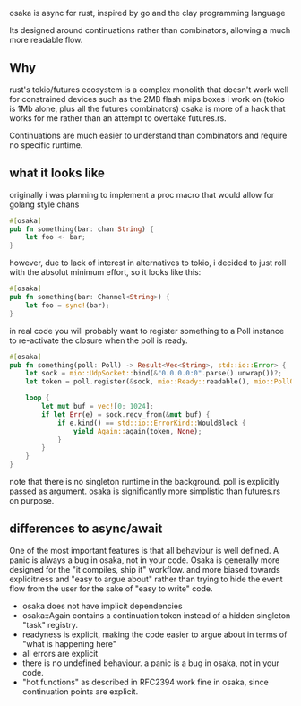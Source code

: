osaka is async for rust, inspired by go and the clay programming language

Its designed around continuations rather than combinators,
allowing a much more readable flow.


Why
------

rust's tokio/futures ecosystem is a complex monolith that doesn't work well for constrained devices such as
the 2MB flash mips boxes i work on (tokio is 1Mb alone, plus all the futures combinators)
osaka is more of a hack that works for me rather than an attempt to overtake futures.rs.

Continuations are much easier to understand than combinators and require no specific runtime.


what it looks like
----

originally i was planning to implement a proc macro that would allow for golang style chans

```rust
#[osaka]
pub fn something(bar: chan String) {
    let foo <- bar;
}
```

however, due to lack of interest in alternatives to tokio, i decided to just roll with the absolut minimum effort,
so it looks like this:


```rust
#[osaka]
pub fn something(bar: Channel<String>) {
    let foo = sync!(bar);
}
```


in real code you will probably want to register something to a Poll instance to re-activate the closure when the poll is ready.


```rust
#[osaka]
pub fn something(poll: Poll) -> Result<Vec<String>, std::io::Error> {
    let sock = mio::UdpSocket::bind(&"0.0.0.0:0".parse().unwrap())?;
    let token = poll.register(&sock, mio::Ready::readable(), mio::PollOpt::level()).unwrap();

    loop {
        let mut buf = vec![0; 1024];
        if let Err(e) = sock.recv_from(&mut buf) {
            if e.kind() == std::io::ErrorKind::WouldBlock {
                yield Again::again(token, None);
            }
        }
    }
}
```

note that there is no singleton runtime in the background. poll is explicitly passed as argument. 
osaka is significantly more simplistic than futures.rs on purpose.


differences to async/await
---------------------------

One of the most important features is that all behaviour is well defined.
A panic is always a bug in osaka, not in your code.
Osaka is generally more designed for the "it compiles, ship it" workflow.
and more biased towards explicitness and "easy to argue about" rather
than trying to hide the event flow from the user for the sake of "easy to write" code.

- osaka does not have implicit dependencies
- osaka::Again contains a continuation token instead of a hidden singleton "task" registry.
- readyness is explicit, making the code easier to argue about in terms of "what is happening here"
- all errors are explicit
- there is no undefined behaviour. a panic is a bug in osaka, not in your code.
- "hot functions" as described in RFC2394 work fine in osaka, since continuation points are explicit.
